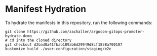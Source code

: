 # Manifest Hydration

To hydrate the manifests in this repository, run the following commands:

```shell
git clone https://github.com/zachaller/argocon-gitops-promoter-hydrate-demo
# cd into the cloned directory
git checkout d2bad8a41fbab189ab6d29949d8cf1858a700107
kustomize build ./user-configuration/staging/e2e
```
